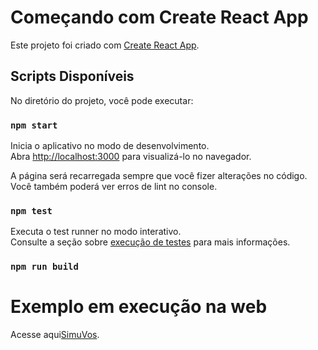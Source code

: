 # Começando com Create React App

Este projeto foi criado com [Create React App](https://github.com/facebook/create-react-app).

## Scripts Disponíveis

No diretório do projeto, você pode executar:

### `npm start`

Inicia o aplicativo no modo de desenvolvimento.  
Abra [http://localhost:3000](http://localhost:3000) para visualizá-lo no navegador.

A página será recarregada sempre que você fizer alterações no código.  
Você também poderá ver erros de lint no console.

### `npm test`

Executa o test runner no modo interativo.  
Consulte a seção sobre [execução de testes](https://facebook.github.io/create-react-app/docs/running-tests) para mais informações.

### `npm run build`

# Exemplo em execução na web

  Acesse aqui[SimuVos]((https://simuvos-simulator.vercel.app/)).
